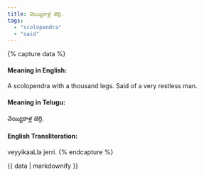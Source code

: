 ```yaml
---
title: వెయ్యికాళ్ల జెర్రి.
tags:
  - "scolopendra"
  - "said"
---
```


{% capture data %}
#### Meaning in English:
A scolopendra with a thousand legs.
Said of a very restless man.

#### Meaning in Telugu:
వెయ్యికాళ్ల జెర్రి.

#### English Transliteration:
veyyikaaLla jerri.
{% endcapture %}

{{ data | markdownify }}

